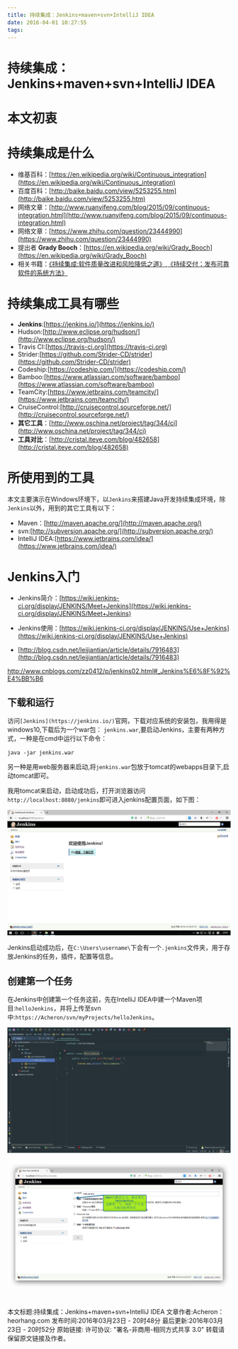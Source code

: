 ```yaml
---
title: 持续集成：Jenkins+maven+svn+IntelliJ IDEA
date: 2016-04-01 10:27:55
tags:
---
```


# 持续集成：Jenkins+maven+svn+IntelliJ IDEA

# 本文初衷

# 持续集成是什么

- 维基百科：[https://en.wikipedia.org/wiki/Continuous_integration](https://en.wikipedia.org/wiki/Continuous_integration)
- 百度百科：[http://baike.baidu.com/view/5253255.htm](http://baike.baidu.com/view/5253255.htm)
- 网络文章：[http://www.ruanyifeng.com/blog/2015/09/continuous-integration.html](http://www.ruanyifeng.com/blog/2015/09/continuous-integration.html)
- 网络文章：[https://www.zhihu.com/question/23444990](https://www.zhihu.com/question/23444990)
- 提出者 **Grady Booch**：[https://en.wikipedia.org/wiki/Grady_Booch](https://en.wikipedia.org/wiki/Grady_Booch)
- 相关书籍：[《持续集成:软件质量改进和风险降低之道》](https://book.douban.com/subject/2580604/),[《持续交付：发布可靠软件的系统方法》](https://book.douban.com/subject/6862062/)

# 持续集成工具有哪些
    
- **Jenkins**:[https://jenkins.io/](https://jenkins.io/)
- Hudson:[http://www.eclipse.org/hudson/](http://www.eclipse.org/hudson/)
- Travis CI:[https://travis-ci.org](https://travis-ci.org)
- Strider:[https://github.com/Strider-CD/strider](https://github.com/Strider-CD/strider)
- Codeship:[https://codeship.com/](https://codeship.com/)
- Bamboo:[https://www.atlassian.com/software/bamboo](https://www.atlassian.com/software/bamboo)
- TeamCity:[https://www.jetbrains.com/teamcity/](https://www.jetbrains.com/teamcity/)
- CruiseControl:[http://cruisecontrol.sourceforge.net/](http://cruisecontrol.sourceforge.net/)
- **其它工具**：[http://www.oschina.net/project/tag/344/ci](http://www.oschina.net/project/tag/344/ci)
- **工具对比**：[http://cristal.iteye.com/blog/482658](http://cristal.iteye.com/blog/482658) 

# 所使用到的工具

本文主要演示在Windows环境下，以`Jenkins`来搭建Java开发持续集成环境，除`Jenkins`以外，用到的其它工具有以下：

- Maven：[http://maven.apache.org/](http://maven.apache.org/)
- svn:[http://subversion.apache.org/](http://subversion.apache.org/)
- IntelliJ IDEA:[https://www.jetbrains.com/idea/](https://www.jetbrains.com/idea/)

# Jenkins入门

- Jenkins简介：[https://wiki.jenkins-ci.org/display/JENKINS/Meet+Jenkins](https://wiki.jenkins-ci.org/display/JENKINS/Meet+Jenkins)
- Jenkins使用：[https://wiki.jenkins-ci.org/display/JENKINS/Use+Jenkins](https://wiki.jenkins-ci.org/display/JENKINS/Use+Jenkins)

- [http://blog.csdn.net/leijiantian/article/details/7916483](http://blog.csdn.net/leijiantian/article/details/7916483)

http://www.cnblogs.com/zz0412/p/jenkins02.html#_Jenkins%E6%8F%92%E4%BB%B6


## 下载和运行
访问`[Jenkins](https://jenkins.io/)`官网，下载对应系统的安装包，我用得是windows10,下载后为一个war包： `jenkins.war`,要启动Jenkins，主要有两种方式，一种是在cmd中运行以下命令：

```
java -jar jenkins.war
```

另一种是用web服务器来启动,将`jenkins.war`包放于tomcat的webapps目录下,启动tomcat即可。

我用tomcat来启动，启动成功后，打开浏览器访问`http://localhost:8080/jenkins`即可进入jenkins配置页面，如下图：

![Jenkins初始页](../images/jenkins-start-page.png)

Jenkins启动成功后，在`C:\Users\username\`下会有一个`.jenkins`文件夹，用于存放Jenkins的任务，插件，配置等信息。


## 创建第一个任务
在Jenkins中创建第一个任务这前，先在IntelliJ IDEA中建一个Maven项目:`helloJenkins`，并将上传至svn中:`https://Acheron/svn/myProjects/helloJenkins`。

![helloJenkins项目](../images/helloJenkins-project.png)

![创建item](../images/create-a-item.png)



##  


#
本文标题:持续集成：Jenkins+maven+svn+IntelliJ IDEA
文章作者:Acheron：heorhang.com
发布时间:2016年03月23日 - 20时48分
最后更新:2016年03月23日 - 20时52分
原始链接: 
许可协议: "署名-非商用-相同方式共享 3.0" 转载请保留原文链接及作者。



